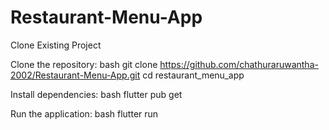 # Restaurant-Menu-App

Clone Existing Project

Clone the repository:
bash 
git clone <https://github.com/chathuraruwantha-2002/Restaurant-Menu-App.git>
cd restaurant_menu_app

Install dependencies:
bash 
flutter pub get

Run the application:
bash 
flutter run
